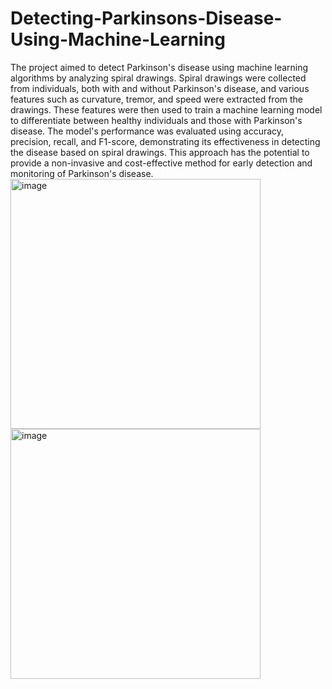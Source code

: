 # Detecting-Parkinsons-Disease-Using-Machine-Learning
The project aimed to detect Parkinson's disease using machine learning algorithms by analyzing spiral drawings. Spiral drawings were collected from individuals, both with and without Parkinson's disease, and various features such as curvature, tremor, and speed were extracted from the drawings. These features were then used to train a machine learning model to differentiate between healthy individuals and those with Parkinson's disease. The model's performance was evaluated using accuracy, precision, recall, and F1-score, demonstrating its effectiveness in detecting the disease based on spiral drawings. This approach has the potential to provide a non-invasive and cost-effective method for early detection and monitoring of Parkinson's disease.
<img width="400" alt="image" src="https://github.com/avik26/Detecting-Parkinsons-Disease-Using-Machine-Learning/assets/130585622/277aaa6f-16ac-452e-932a-e4f5b4127ef0"><img width="400" alt="image" src="https://github.com/avik26/Detecting-Parkinsons-Disease-Using-Machine-Learning/assets/130585622/71401c7b-81b7-437b-bd51-12475b898b77">


